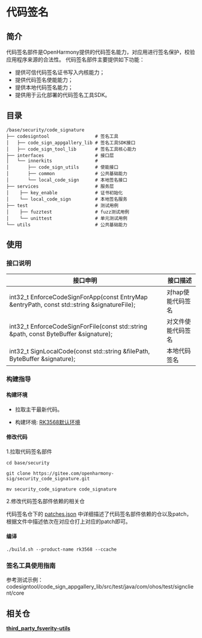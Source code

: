 # 代码签名

## 简介

代码签名部件是OpenHarmony提供的代码签名能力，对应用进行签名保护，校验应用程序来源的合法性。
代码签名部件主要提供如下功能：

-  提供可信代码签名证书写入内核能力；
-  提供代码签名使能能力；
-  提供本地代码签名能力；
-  提供用于云化部署的代码签名工具SDK。

## 目录

```
/base/security/code_signature
├── codesigntool                 # 签名工具
│   ├── code_sign_appgallery_lib # 签名工具SDK接口
│   ├── code_sign_tool_lib       # 签名工具核心能力
├── interfaces                   # 接口层
│   └── innerkits                #
│       ├── code_sign_utils      # 使能接口
│       ├── common               # 公共基础能力
│       └── local_code_sign      # 本地签名接口
├── services                     # 服务层
│    ├── key_enable              # 证书初始化
│    └── local_code_sign         # 本地签名服务
├── test                         # 测试用例
│    ├── fuzztest                # fuzz测试用例
│    └── unittest                # 单元测试用例
└── utils                        # 公共基础能力
```

## 使用
### 接口说明

| **接口申明** | **接口描述** |
| --- | --- |
| int32_t EnforceCodeSignForApp(const EntryMap &entryPath, const std::string &signatureFile); | 对hap使能代码签名 |
| int32_t EnforceCodeSignForFile(const std::string &path, const ByteBuffer &signature); | 对文件使能代码签名 |
| int32_t SignLocalCode(const std::string &filePath, ByteBuffer &signature); | 本地代码签名 |

### 构建指导

#### 构建环境

- 拉取主干最新代码。

- 构建环境: [RK3568默认环境](https://gitee.com/openharmony/docs/blob/master/zh-cn/device-dev/quick-start/Readme-CN.md)

#### 修改代码

1.拉取代码签名部件

```
cd base/security

git clone https://gitee.com/openharmony-sig/security_code_signature.git

mv security_code_signature code_signature
```

2.修改代码签名部件依赖的相关仓

代码签名仓下的 [patches.json](patches/patches.json) 中详细描述了代码签名部件依赖的仓以及patch，根据文件中描述依次在对应仓打上对应的patch即可。

#### 编译

```
./build.sh --product-name rk3568 --ccache
```

### 签名工具使用指南

参考测试示例：codesigntool/code\_sign\_appgallery\_lib/src/test/java/com/ohos/test/signclient/core

## 相关仓

**[third\_party\_fsverity-utils](https://gitee.com/openharmony/third_party_fsverity-utils/blob/master/README_zh.md)**
